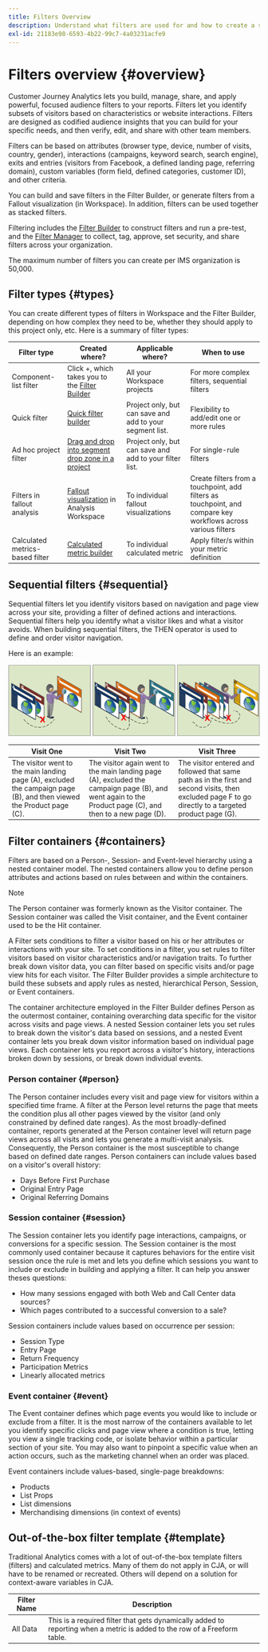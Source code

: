 ```yaml
---
title: Filters Overview
description: Understand what filters are used for and how to create a simple filter.
exl-id: 21183e98-6593-4b22-99c7-4a03231acfe9
---
```


# Filters overview {#overview}

Customer Journey Analytics lets you build, manage, share, and apply powerful, focused audience filters to your reports. Filters let you identify subsets of visitors based on characteristics or website interactions. Filters are designed as codified audience insights that you can build for your specific needs, and then verify, edit, and share with other team members.

Filters can be based on attributes (browser type, device, number of visits, country, gender), interactions (campaigns, keyword search, search engine), exits and entries (visitors from Facebook, a defined landing page, referring domain), custom variables (form field, defined categories, customer ID), and other criteria.

You can build and save filters in the Filter Builder, or generate filters from a Fallout visualization (in Workspace). In addition, filters can be used together as stacked filters. 

Filtering includes the [Filter Builder](/help/components/filters/create-filters.md) to construct filters and run a pre-test, and the [Filter Manager](/help/components/filters/manage-filters.md) to collect, tag, approve, set security, and share filters across your organization.

The maximum number of filters you can create per IMS organization is 50,000.

## Filter types {#types}

You can create different types of filters in Workspace and the Filter Builder, depending on how complex they need to be, whether they should apply to this project only, etc. Here is a summary of filter types:

| Filter type | Created where? | Applicable where? | When to use |
| --- | --- | --- | --- |
| Component-list filter | Click +, which takes you to the [Filter Builder](/help/components/filters/create-filters.md) | All your Workspace projects | For more complex filters, sequential filters |
| Quick filter | [Quick filter builder](/help/components/filters/quick-filters.md) | Project only, but can save and add to your segment list. | Flexibility to add/edit one or more rules |
| Ad hoc project filter | [Drag and drop into segment drop zone in a project](/help/components/filters/ad-hoc-filters.md) | Project only, but can save and add to your filter list. | For single-rule filters |  
| Filters in fallout analysis |  [Fallout visualization](/help/analysis-workspace/visualizations/fallout/compare-segments-fallout.md) in Analysis Workspace | To individual fallout visualizations | Create filters from a touchpoint, add filters as touchpoint, and compare key workflows across various filters |
| Calculated metrics-based filter | [Calculated metric builder](https://experienceleague.adobe.com/docs/analytics/components/calculated-metrics/calcmetric-workflow/metrics-with-segments.html) | To individual calculated metric | Apply filter/s within your metric definition |

## Sequential filters {#sequential}

Sequential filters let you identify visitors based on navigation and page view across your site, providing a filter of defined actions and interactions. Sequential filters help you identify what a visitor likes and what a visitor avoids. When building sequential filters, the THEN operator is used to define and order visitor navigation.

Here is an example:

![](assets/sequential_fil.png)

| Visit One | Visit Two | Visit Three |
| --- | --- | --- |
| The visitor went to the main landing page (A), excluded the campaign page (B), and then viewed the Product page (C).|The visitor again went to the main landing page (A), excluded the campaign page (B), and went again to the Product page (C), and then to a new page (D). | The visitor entered and followed that same path as in the first and second visits, then excluded page F to go directly to a targeted product page (G). |

## Filter containers {#containers}

Filters are based on a Person-, Session- and Event-level hierarchy using a nested container model. The nested containers allow you to define person attributes and actions based on rules between and within the containers. 

>[!NOTE]
>The Person container was formerly known as the Visitor container. The Session container was called the Visit container, and the Event container used to be the Hit container.

A Filter sets conditions to filter a visitor based on his or her attributes or interactions with your site. To set conditions in a filter, you set rules to filter visitors based on visitor characteristics and/or navigation traits. To further break down visitor data, you can filter based on specific visits and/or page view hits for each visitor. The Filter Builder provides a simple architecture to build these subsets and apply rules as nested, hierarchical Person, Session, or Event containers.

The container architecture employed in the Filter Builder defines Person as the outermost container, containing overarching data specific for the visitor across visits and page views. A nested Session container lets you set rules to break down the visitor's data based on sessions, and a nested Event container lets you break down visitor information based on individual page views. Each container lets you report across a visitor's history, interactions broken down by sessions, or break down individual events. 

### Person container {#person}

The Person container includes every visit and page view for visitors within a specified time frame. A filter at the Person level returns the page that meets the condition plus all other pages viewed by the visitor (and only constrained by defined date ranges). As the most broadly-defined container, reports generated at the Person container level will return page views across all visits and lets you generate a multi-visit analysis. Consequently, the Person container is the most susceptible to change based on defined date ranges.
Person containers can include values based on a visitor's overall history:

* Days Before First Purchase
* Original Entry Page
* Original Referring Domains 

### Session container {#session}

The Session container lets you identify page interactions, campaigns, or conversions for a specific session. The Session container is the most commonly used container because it captures behaviors for the entire visit session once the rule is met and lets you define which sessions you want to include or exclude in building and applying a filter. It can help you answer theses questions:

* How many sessions engaged with both Web and Call Center data sources?
* Which pages contributed to a successful conversion to a sale?

Session containers include values based on occurrence per session:

* Session Type
* Entry Page
* Return Frequency
* Participation Metrics
* Linearly allocated metrics 

### Event container {#event}

The Event container defines which page events you would like to include or exclude from a filter. It is the most narrow of the containers available to let you identify specific clicks and page view where a condition is true, letting you view a single tracking code, or isolate behavior within a particular section of your site. You may also want to pinpoint a specific value when an action occurs, such as the marketing channel when an order was placed.

Event containers include values-based, single-page breakdowns:

* Products
* List Props
* List dimensions
* Merchandising dimensions (in context of events) 

## Out-of-the-box filter template {#template}

Traditional Analytics comes with a lot of out-of-the-box template filters (filters) and calculated metrics. Many of them do not apply in CJA, or will have to be renamed or recreated. Others will depend on a solution for context-aware variables in CJA.

| Filter Name | Description |
| --- | --- |
| All Data | This is a required filter that gets dynamically added to reporting when a metric is added to the row of a Freeform table. |
